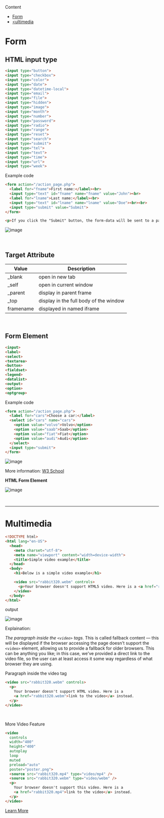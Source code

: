 Content

- [Form](#Form)
- [<ultimedia](#Multimedia)


# Form

## HTML input type

```html
<input type="button">
<input type="checkbox">
<input type="color">
<input type="date">
<input type="datetime-local">
<input type="email">
<input type="file">
<input type="hidden">
<input type="image">
<input type="month">
<input type="number">
<input type="password">
<input type="radio">
<input type="range">
<input type="reset">
<input type="search">
<input type="submit">
<input type="tel">
<input type="text">
<input type="time">
<input type="url">
<input type="week">
```

Example code

```html
<form action="/action_page.php">
  <label for="fname">First name:</label><br>
  <input type="text" id="fname" name="fname" value="John"><br>
  <label for="lname">Last name:</label><br>
  <input type="text" id="lname" name="lname" value="Doe"><br><br>
  <input type="submit" value="Submit">
</form> 

<p>If you click the "Submit" button, the form-data will be sent to a page called "/action_page.php".</p>
```

![image](https://github.com/kiaky0/Programming/assets/109141627/315a377c-b11a-4fe6-a0eb-5c2ead33f943)

<br>

## Target Attribute


| Value | Description |
| --- | --- |
| _blank | open in new tab |
| _self | open in current window |
| _parent | display in parent frame |
| _top | display in the full body of the window |
| framename | displayed in named iframe |

<br>

## Form Element

```html
<input>
<label>
<select>
<textarea>
<button>
<fieldset>
<legend>
<datalist>
<output>
<option>
<optgroup>
```

Example code

```html
<form action="/action_page.php">
  <label for="cars">Choose a car:</label>
  <select id="cars" name="cars">
    <option value="volvo">Volvo</option>
    <option value="saab">Saab</option>
    <option value="fiat">Fiat</option>
    <option value="audi">Audi</option>
  </select>
  <input type="submit">
</form>
```

![image](https://github.com/kiaky0/Programming/assets/109141627/78b52166-e3db-4233-9f0c-b68b4c41aba7)

More information: [W3 School](https://www.w3schools.com/html/html_form_elements.asp)

**HTML Form Element**

![image](https://github.com/kiaky0/Programming/assets/109141627/4bf62986-6920-4e06-96cd-09af660edf56)


<br>

<hr>

# Multimedia

```html
<!DOCTYPE html>
<html lang="en-US">
  <head>
    <meta charset="utf-8">
    <meta name="viewport" content="width=device-width">
    <title>Simple video example</title>
  </head>
  <body>
    <h1>Below is a simple video example</h1>

    <video src="rabbit320.webm" controls>
      <p>Your browser doesn't support HTML5 video. Here is a <a href="rabbit320.webm">link to the video</a> instead.</p> 
    </video>
  </body>
</html>
```

output

![image](https://github.com/user-attachments/assets/7e44cb15-3d20-43b0-a848-dc00e9164cbf)


Explaination:

_The paragraph inside the `<video>` tags._ This is called fallback content — this will be displayed if the browser accessing the page doesn't support the `<video>` element, allowing us to provide a fallback for older browsers. This can be anything you like; in this case, we've provided a direct link to the video file, so the user can at least access it some way regardless of what browser they are using.



Paragraph inside the video tag

```html
<video src="rabbit320.webm" controls>
  <p>
    Your browser doesn't support HTML video. Here is a
    <a href="rabbit320.webm">link to the video</a> instead.
  </p>
</video>

```

<br>

More Video Feature

```html
<video
  controls
  width="400"
  height="400"
  autoplay
  loop
  muted
  preload="auto"
  poster="poster.png">
  <source src="rabbit320.mp4" type="video/mp4" />
  <source src="rabbit320.webm" type="video/webm" />
  <p>
    Your browser doesn't support this video. Here is a
    <a href="rabbit320.mp4">link to the video</a> instead.
  </p>
</video>

```

[Learn More](https://developer.mozilla.org/en-US/docs/Learn/HTML/Multimedia_and_embedding/Video_and_audio_content#other_video_features)



